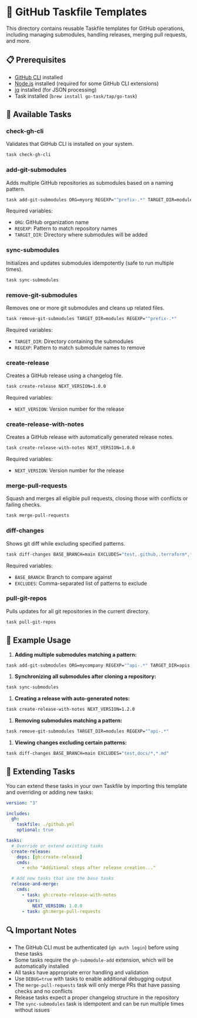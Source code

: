 # 🔄 GitHub Taskfile Templates

This directory contains reusable Taskfile templates for GitHub operations,
including managing submodules, handling releases, merging pull requests, and
more.

## 📋 Prerequisites

- [GitHub CLI](https://cli.github.com) installed
- [Node.js](https://nodejs.org) installed (required for some GitHub CLI extensions)
- [jq](https://stedolan.github.io/jq/) installed (for JSON processing)
- Task installed (`brew install go-task/tap/go-task`)

## 🎯 Available Tasks

### check-gh-cli

Validates that GitHub CLI is installed on your system.

```bash
task check-gh-cli
```

### add-git-submodules

Adds multiple GitHub repositories as submodules based on a naming pattern.

```bash
task add-git-submodules ORG=myorg REGEXP="^prefix-.*" TARGET_DIR=modules
```

Required variables:

- `ORG`: GitHub organization name
- `REGEXP`: Pattern to match repository names
- `TARGET_DIR`: Directory where submodules will be added

### sync-submodules

Initializes and updates submodules idempotently (safe to run multiple times).

```bash
task sync-submodules
```

### remove-git-submodules

Removes one or more git submodules and cleans up related files.

```bash
task remove-git-submodules TARGET_DIR=modules REGEXP="^prefix-.*"
```

Required variables:

- `TARGET_DIR`: Directory containing the submodules
- `REGEXP`: Pattern to match submodule names to remove

### create-release

Creates a GitHub release using a changelog file.

```bash
task create-release NEXT_VERSION=1.0.0
```

Required variables:

- `NEXT_VERSION`: Version number for the release

### create-release-with-notes

Creates a GitHub release with automatically generated release notes.

```bash
task create-release-with-notes NEXT_VERSION=1.0.0
```

Required variables:

- `NEXT_VERSION`: Version number for the release

### merge-pull-requests

Squash and merges all eligible pull requests, closing those with conflicts or
failing checks.

```bash
task merge-pull-requests
```

### diff-changes

Shows git diff while excluding specified patterns.

```bash
task diff-changes BASE_BRANCH=main EXCLUDES="test,.github,.terraform*,*.md"
```

Required variables:

- `BASE_BRANCH`: Branch to compare against
- `EXCLUDES`: Comma-separated list of patterns to exclude

### pull-git-repos

Pulls updates for all git repositories in the current directory.

```bash
task pull-git-repos
```

## 📝 Example Usage

1. **Adding multiple submodules matching a pattern:**

```bash
task add-git-submodules ORG=mycompany REGEXP="^api-.*" TARGET_DIR=apis
```

1. **Synchronizing all submodules after cloning a repository:**

```bash
task sync-submodules
```

1. **Creating a release with auto-generated notes:**

```bash
task create-release-with-notes NEXT_VERSION=1.2.0
```

1. **Removing submodules matching a pattern:**

```bash
task remove-git-submodules TARGET_DIR=modules REGEXP="^api-.*"
```

1. **Viewing changes excluding certain patterns:**

```bash
task diff-changes BASE_BRANCH=main EXCLUDES="test,docs/*,*.md"
```

## 🔧 Extending Tasks

You can extend these tasks in your own Taskfile by importing this template and
overriding or adding new tasks:

```yaml
version: "3"

includes:
  gh:
    taskfile: ./github.yml
    optional: true

tasks:
  # Override or extend existing tasks
  create-release:
    deps: [gh:create-release]
    cmds:
      - echo "Additional steps after release creation..."

  # Add new tasks that use the base tasks
  release-and-merge:
    cmds:
      - task: gh:create-release-with-notes
        vars:
          NEXT_VERSION: 1.0.0
      - task: gh:merge-pull-requests
```

## 🔍 Important Notes

- The GitHub CLI must be authenticated (`gh auth login`) before using these
  tasks
- Some tasks require the `gh-submodule-add` extension, which will be
  automatically installed
- All tasks have appropriate error handling and validation
- Use `DEBUG=true` with tasks to enable additional debugging output
- The `merge-pull-requests` task will only merge PRs that have passing checks
  and no conflicts
- Release tasks expect a proper changelog structure in the repository
- The `sync-submodules` task is idempotent and can be run multiple times without
  issues
